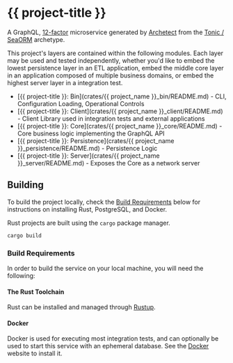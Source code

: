 {{ project-title }}
============

A GraphQL, [12-factor](https://12factor.net/) microservice generated by
[Archetect](https://github.com/archetect/archetect) from the
[Tonic / SeaORM](https://github.com/archetect/archetype-rust-service-tonic-workspace) archetype.

This project's layers are contained within the following modules. Each layer may be used and tested independently, whether
you'd like to embed the lowest persistence layer in an ETL application, embed the middle core layer in an application 
composed of multiple business domains, or embed the highest server layer in a integration test. 

* [{{ project-title }}: Bin](crates/{{ project_name }}_bin/README.md) - CLI, Configuration Loading, Operational Controls
* [{{ project-title }}: Client](crates/{{ project_name }}_client/README.md) - Client Library used in integration tests and external applications                        
* [{{ project-title }}: Core](crates/{{ project_name }}_core/README.md) - Core business logic implementing the GraphQL API
* [{{ project-title }}: Persistence](crates/{{ project_name }}_persistence/README.md) - Persistence Logic
* [{{ project-title }}: Server](crates/{{ project_name }}_server/README.md) - Exposes the Core as a network server

## Building

To build the project locally, check the [Build Requirements](#build-requirements) below for instructions on installing
Rust, PostgreSQL, and Docker.

Rust projects are built using the `cargo` package manager.

    cargo build

### Build Requirements

In order to build the service on your local machine, you will need the following:

#### The Rust Toolchain

Rust can be installed and managed through [Rustup](https://rustup.rs/).

#### Docker

Docker is used for executing most integration tests, and can optionally be used to start this service with an ephemeral
database. See the [Docker](https://www.docker.com/get-started) website to install it.
